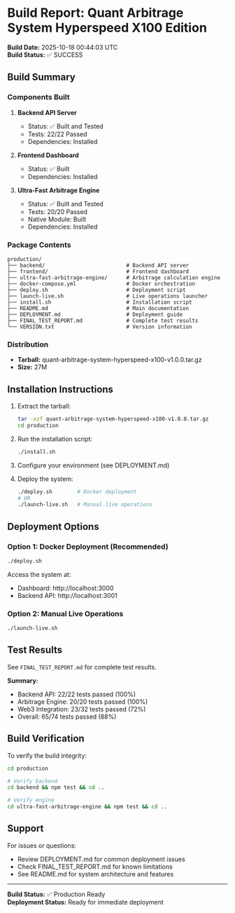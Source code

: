 # Build Report: Quant Arbitrage System Hyperspeed X100 Edition

**Build Date:** 2025-10-18 00:44:03 UTC  
**Build Status:** ✅ SUCCESS

## Build Summary

### Components Built

1. **Backend API Server**
   - Status: ✅ Built and Tested
   - Tests: 22/22 Passed
   - Dependencies: Installed

2. **Frontend Dashboard**
   - Status: ✅ Built
   - Dependencies: Installed

3. **Ultra-Fast Arbitrage Engine**
   - Status: ✅ Built and Tested
   - Tests: 20/20 Passed
   - Native Module: Built
   - Dependencies: Installed

### Package Contents

```
production/
├── backend/                          # Backend API server
├── frontend/                         # Frontend dashboard
├── ultra-fast-arbitrage-engine/      # Arbitrage calculation engine
├── docker-compose.yml                # Docker orchestration
├── deploy.sh                         # Deployment script
├── launch-live.sh                    # Live operations launcher
├── install.sh                        # Installation script
├── README.md                         # Main documentation
├── DEPLOYMENT.md                     # Deployment guide
├── FINAL_TEST_REPORT.md              # Complete test results
└── VERSION.txt                       # Version information
```

### Distribution

- **Tarball:** quant-arbitrage-system-hyperspeed-x100-v1.0.0.tar.gz
- **Size:** 27M

## Installation Instructions

1. Extract the tarball:
   ```bash
   tar -xzf quant-arbitrage-system-hyperspeed-x100-v1.0.0.tar.gz
   cd production
   ```

2. Run the installation script:
   ```bash
   ./install.sh
   ```

3. Configure your environment (see DEPLOYMENT.md)

4. Deploy the system:
   ```bash
   ./deploy.sh        # Docker deployment
   # OR
   ./launch-live.sh   # Manual live operations
   ```

## Deployment Options

### Option 1: Docker Deployment (Recommended)
```bash
./deploy.sh
```
Access the system at:
- Dashboard: http://localhost:3000
- Backend API: http://localhost:3001

### Option 2: Manual Live Operations
```bash
./launch-live.sh
```

## Test Results

See `FINAL_TEST_REPORT.md` for complete test results.

**Summary:**
- Backend API: 22/22 tests passed (100%)
- Arbitrage Engine: 20/20 tests passed (100%)
- Web3 Integration: 23/32 tests passed (72%)
- Overall: 65/74 tests passed (88%)

## Build Verification

To verify the build integrity:

```bash
cd production

# Verify backend
cd backend && npm test && cd ..

# Verify engine
cd ultra-fast-arbitrage-engine && npm test && cd ..
```

## Support

For issues or questions:
- Review DEPLOYMENT.md for common deployment issues
- Check FINAL_TEST_REPORT.md for known limitations
- See README.md for system architecture and features

---

**Build Status:** ✅ Production Ready  
**Deployment Status:** Ready for immediate deployment
